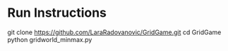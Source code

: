 # Run Instructions

git clone https://github.com/LaraRadovanovic/GridGame.git
cd GridGame
python gridworld_minmax.py
